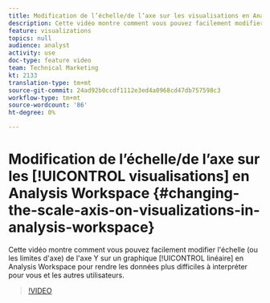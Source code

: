 ```yaml
---
title: Modification de l’échelle/de l’axe sur les visualisations en Analysis Workspace
description: Cette vidéo montre comment vous pouvez facilement modifier l'échelle (ou les limites d'axe) de l'axe Y sur un graphique en courbes de l'Analysis Workspace pour rendre les données plus difficiles à interpréter pour vous et les autres utilisateurs.
feature: visualizations
topics: null
audience: analyst
activity: use
doc-type: feature video
team: Technical Marketing
kt: 2133
translation-type: tm+mt
source-git-commit: 24ad92b0ccdf1112e3ed4a0968cd47db757598c3
workflow-type: tm+mt
source-wordcount: '86'
ht-degree: 0%

---
```



# Modification de l’échelle/de l’axe sur les [!UICONTROL visualisations] en Analysis Workspace {#changing-the-scale-axis-on-visualizations-in-analysis-workspace}

Cette vidéo montre comment vous pouvez facilement modifier l&#39;échelle (ou les limites d&#39;axe) de l&#39;axe Y sur un graphique [!UICONTROL linéaire] en Analysis Workspace pour rendre les données plus difficiles à interpréter pour vous et les autres utilisateurs.

>[!VIDEO](https://video.tv.adobe.com/v/24708/?quality=12)
